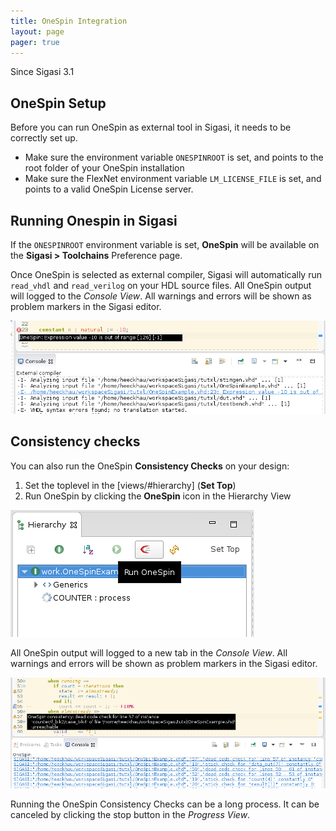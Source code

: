 ```yaml
---
title: OneSpin Integration
layout: page 
pager: true
---
```


Since Sigasi 3.1

## OneSpin Setup

Before you can run OneSpin as external tool in Sigasi, it needs to be correctly set up.

* Make sure the environment variable `ONESPINROOT` is set, and points to the root folder of your OneSpin installation
* Make sure the FlexNet environment variable `LM_LICENSE_FILE` is set, and points to a valid OneSpin License server.

## Running Onespin in Sigasi

If the `ONESPINROOT` environment variable is set, **OneSpin** will be available on the **Sigasi > Toolchains** Preference page.

Once OneSpin is selected as external compiler, Sigasi will automatically run `read_vhdl` and `read_verilog` on your HDL source files. All OneSpin output will logged to the _Console View_. All warnings and errors will be shown as problem markers in the Sigasi editor.

![OneSpin compilation results](images/onespin_compilation.png)

## Consistency checks

You can also run the OneSpin **Consistency Checks** on your design:

1. Set the toplevel in the [views/#hierarchy] (**Set Top**)
2. Run OneSpin by clicking the **OneSpin** icon in the Hierarchy View

![Run OneSpin consistency checks](images/onespin_run.png)

All OneSpin output will logged to a new tab in the _Console View_. All warnings and errors will be shown as problem markers in the Sigasi editor.

![OneSpin consistency checks result](images/onespin_consistency.png)

Running the OneSpin Consistency Checks can be a long process. It can be canceled by clicking the stop button in the _Progress View_.